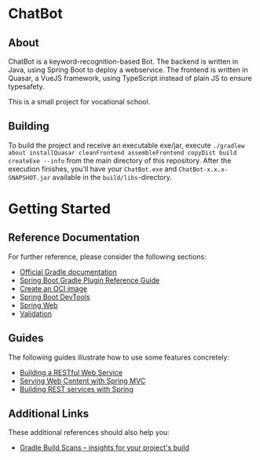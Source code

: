 # ChatBot

## About

ChatBot is a keyword-recognition-based Bot.
The backend is written in Java, using Spring Boot to deploy a webservice. 
The frontend is written in Quasar, a VueJS framework, using TypeScript instead of plain JS to ensure typesafety.

This is a small project for vocational school.

## Building

To build the project and receive an executable exe/jar, execute 
`./gradlew about installQuasar cleanFrontend assembleFrontend copyDist build createExe --info`
from the main directory of this repository. After the execution finishes, you'll have your `ChatBot.exe` and `ChatBot-x.x.x-SNAPSHOT.jar`
available in the `build/libs`-directory.  

# Getting Started

## Reference Documentation

For further reference, please consider the following sections:

* [Official Gradle documentation](https://docs.gradle.org)
* [Spring Boot Gradle Plugin Reference Guide](https://docs.spring.io/spring-boot/docs/2.5.4/gradle-plugin/reference/html/)
* [Create an OCI image](https://docs.spring.io/spring-boot/docs/2.5.4/gradle-plugin/reference/html/#build-image)
* [Spring Boot DevTools](https://docs.spring.io/spring-boot/docs/2.5.4/reference/htmlsingle/#using-boot-devtools)
* [Spring Web](https://docs.spring.io/spring-boot/docs/2.5.4/reference/htmlsingle/#boot-features-developing-web-applications)
* [Validation](https://docs.spring.io/spring-boot/docs/2.5.4/reference/htmlsingle/#boot-features-validation)

## Guides

The following guides illustrate how to use some features concretely:

* [Building a RESTful Web Service](https://spring.io/guides/gs/rest-service/)
* [Serving Web Content with Spring MVC](https://spring.io/guides/gs/serving-web-content/)
* [Building REST services with Spring](https://spring.io/guides/tutorials/bookmarks/)

## Additional Links

These additional references should also help you:

* [Gradle Build Scans – insights for your project's build](https://scans.gradle.com#gradle)

